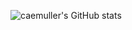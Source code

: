 ![caemuller's GitHub stats](https://github-readme-stats.vercel.app/api?username=anuraghazra&show_icons=true&theme=merko)
